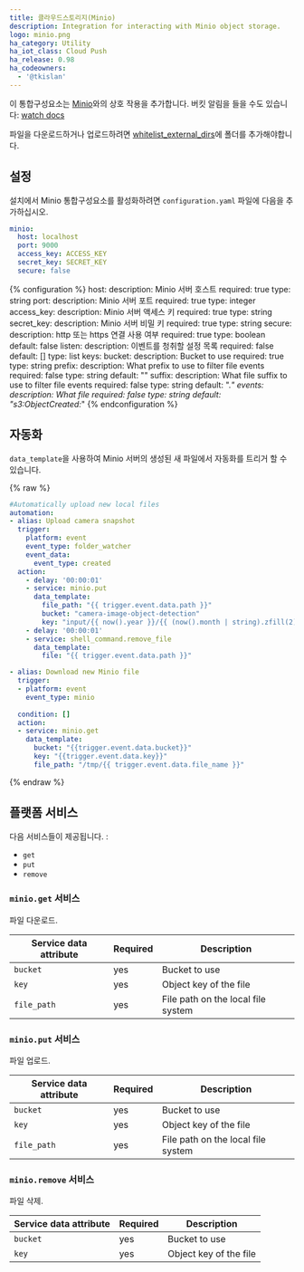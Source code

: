 ```yaml
---
title: 클라우드스토리지(Minio)
description: Integration for interacting with Minio object storage.
logo: minio.png
ha_category: Utility
ha_iot_class: Cloud Push
ha_release: 0.98
ha_codeowners:
  - '@tkislan'
---
```


이 통합구성요소는 [Minio](https://min.io)와의 상호 작용을 추가합니다. 버킷 알림을 들을 수도 있습니다: [watch docs](https://docs.min.io/docs/minio-client-complete-guide.html#watch)

파일을 다운로드하거나 업로드하려면 [whitelist_external_dirs](/docs/configuration/basic/)에 폴더를 추가해야합니다.

## 설정

설치에서 Minio 통합구성요소를 활성화하려면 `configuration.yaml` 파일에 다음을 추가하십시오.

```yaml
minio:
  host: localhost
  port: 9000
  access_key: ACCESS_KEY
  secret_key: SECRET_KEY
  secure: false
```

{% configuration %}
host:
  description: Minio 서버 호스트
  required: true
  type: string
port:
  description: Minio 서버 포트
  required: true
  type: integer
access_key:
  description: Minio 서버 액세스 키
  required: true
  type: string
secret_key:
  description: Minio 서버 비밀 키
  required: true
  type: string
secure:
  description: http 또는 https 연결 사용 여부
  required: true
  type: boolean
  default: false
listen:
  description: 이벤트를 청취할 설정 목록
  required: false
  default: []
  type: list
  keys:
    bucket:
      description: Bucket to use
      required: true
      type: string
    prefix:
      description: What prefix to use to filter file events
      required: false
      type: string
      default: ""
    suffix:
      description: What file suffix to use to filter file events
      required: false
      type: string
      default: ".*"
    events:
      description: What file
      required: false
      type: string
      default: "s3:ObjectCreated:*"
{% endconfiguration %}

## 자동화

`data_template`을 사용하여 Minio 서버의 생성된 새 파일에서 자동화를 트리거 할 수 있습니다.

{% raw %}
```yaml
#Automatically upload new local files
automation:
- alias: Upload camera snapshot
  trigger:
    platform: event
    event_type: folder_watcher
    event_data:
      event_type: created
  action:
    - delay: '00:00:01'
    - service: minio.put
      data_template:
        file_path: "{{ trigger.event.data.path }}"
        bucket: "camera-image-object-detection"
        key: "input/{{ now().year }}/{{ (now().month | string).zfill(2) }}/{{ (now().day | string).zfill(2) }}/{{ trigger.event.data.file }}"
    - delay: '00:00:01'
    - service: shell_command.remove_file
      data_template:
        file: "{{ trigger.event.data.path }}"

- alias: Download new Minio file
  trigger:
  - platform: event
    event_type: minio
    
  condition: []
  action:
  - service: minio.get
    data_template:
      bucket: "{{trigger.event.data.bucket}}"
      key: "{{trigger.event.data.key}}"
      file_path: "/tmp/{{ trigger.event.data.file_name }}"
```
{% endraw %}

## 플랫폼 서비스

다음 서비스들이 제공됩니다. :

- `get`
- `put`
- `remove`

### `minio.get` 서비스

파일 다운로드.

| Service data attribute    | Required | Description                                       |
|---------------------------|----------|---------------------------------------------------|
| `bucket`                  |      yes | Bucket to use                                     |
| `key`                     |      yes | Object key of the file                            |
| `file_path`               |      yes | File path on the local file system                |

### `minio.put` 서비스

파일 업로드.

| Service data attribute    | Required | Description                                       |
|---------------------------|----------|---------------------------------------------------|
| `bucket`                  |      yes | Bucket to use                                     |
| `key`                     |      yes | Object key of the file                            |
| `file_path`               |      yes | File path on the local file system                |

### `minio.remove` 서비스

파일 삭제.

| Service data attribute    | Required | Description                                       |
|---------------------------|----------|---------------------------------------------------|
| `bucket`                  |      yes | Bucket to use                                     |
| `key`                     |      yes | Object key of the file                            |
